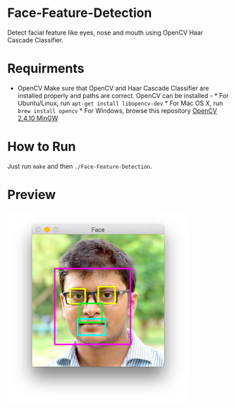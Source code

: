 # Face-Feature-Detection

Detect facial feature like eyes, nose and mouth using OpenCV Haar Cascade Classifier.

# Requirments

* OpenCV
    Make sure that OpenCV and Haar Cascade Classifier are installed properly and paths are correct.
    OpenCV can be installed -
        * For Ubuntu/Linux, run `apt-get install libopencv-dev`
        * For Mac OS X, run `brew install opencv`
        * For Windows, browse this repository [OpenCV 2.4.10 MinGW](https://github.com/minhazul-haque/opencv2410-mingw-bin)

# How to Run

Just run `make` and then `./Face-Feature-Detection`.

# Preview

![Preview](preview.png)